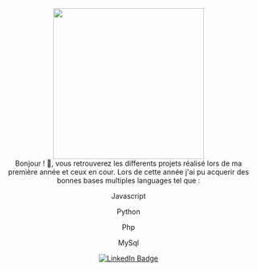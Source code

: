 
<div id="header" align="center">
  <img src="https://media.giphy.com/media/jdPMeyv9rn0hZHh8n9/giphy.gif" width="300"/>
</div>



<div align="center">
  Bonjour ! 👋, vous retrouverez les differents projets réalisé lors de ma première année et ceux en cour.
  Lors de cette année j'ai pu acquerir des bonnes bases multiples languages tel que :
  <p style = "bold" >Javascript</p> 
  <p>Python</p>
  <p>Php</p>
  <p>MySql</p>
</div>





<div id="badge" align="center">
  
 <a href="https://www.linkedin.com/in/fabrice-pivert-/">
        <img  src="https://img.shields.io/badge/LinkedIn-blue?logo=linkedin&logoColor=white&style=for-the-badge" alt="LinkedIn Badge"/>
  </a>
</div>
<div align="center">
  <img src="https://komarev.com/ghpvc/?username=FabPiv&style=flat-square&color=blue" alt=""/>

  
</div>
  


